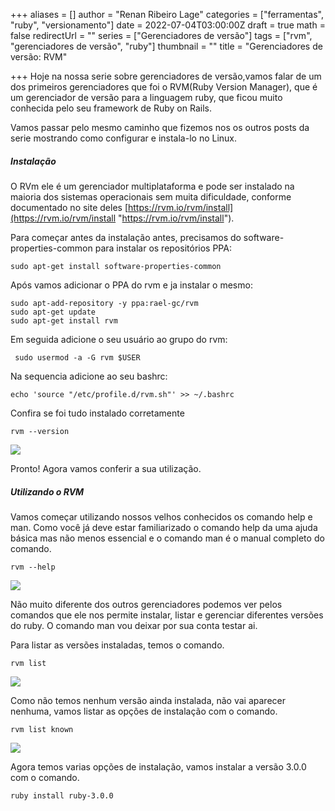 +++
aliases = []
author = "Renan Ribeiro Lage"
categories = ["ferramentas", "ruby", "versionamento"]
date = 2022-07-04T03:00:00Z
draft = true
math = false
redirectUrl = ""
series = ["Gerenciadores de versão"]
tags = ["rvm", "gerenciadores de versão", "ruby"]
thumbnail = ""
title = "Gerenciadores de versão: RVM"

+++
Hoje na nossa serie sobre gerenciadores de versão,vamos falar de um dos primeiros gerenciadores que foi o RVM(Ruby Version Manager), que é um gerenciador de versão para a linguagem ruby, que ficou muito conhecida pelo seu framework de Ruby on Rails. 

Vamos passar pelo mesmo caminho que fizemos nos os outros posts da serie mostrando como configurar e instala-lo no Linux.

##### Instalação

O RVm ele é um gerenciador multiplataforma e pode ser instalado na maioria dos sistemas operacionais sem muita dificuldade, conforme documentado no site deles [https://rvm.io/rvm/install](https://rvm.io/rvm/install "https://rvm.io/rvm/install").

Para começar antes da instalação antes, precisamos do software-properties-common para instalar os repositórios PPA:

    sudo apt-get install software-properties-common

Após vamos adicionar o PPA do rvm e ja instalar o mesmo:

    sudo apt-add-repository -y ppa:rael-gc/rvm
    sudo apt-get update
    sudo apt-get install rvm

Em seguida adicione o seu usuário ao grupo do rvm:

     sudo usermod -a -G rvm $USER

Na sequencia adicione ao seu bashrc:

    echo 'source "/etc/profile.d/rvm.sh"' >> ~/.bashrc 

Confira se foi tudo instalado corretamente

    rvm --version

![](/uploads/rvmversion.png)

Pronto! Agora vamos conferir a sua utilização.

##### Utilizando o RVM

Vamos começar utilizando nossos velhos conhecidos os comando help e man. Como você já deve estar familiarizado o comando help da uma ajuda básica mas não menos essencial e o comando man é o manual completo do comando.

    rvm --help

![](/uploads/rvmhelp.png)

Não muito diferente dos outros gerenciadores podemos ver pelos comandos que ele nos permite instalar, listar e gerenciar diferentes versões do ruby. O comando man vou deixar por sua conta testar ai.

Para listar as versões instaladas, temos o comando.

    rvm list

![](/uploads/rvmlisrruby.png)

Como não temos nenhum versão ainda instalada, não vai aparecer nenhuma, vamos listar as opções de instalação com o comando.

    rvm list known

![](/uploads/rvmlistrubytodas.png)

Agora temos varias opções de instalação, vamos instalar a versão 3.0.0 com o comando.

    ruby install ruby-3.0.0